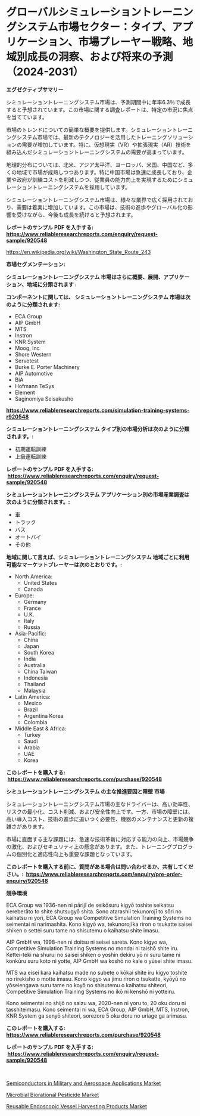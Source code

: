 <p><h1>グローバルシミュレーショントレーニングシステム市場セクター：タイプ、アプリケーション、市場プレーヤー戦略、地域別成長の洞察、および将来の予測（2024-2031）</h1></p><p><strong>エグゼクティブサマリー</strong></p>
<p><p>シミュレーショントレーニングシステム市場は、予測期間中に年率6.3％で成長すると予想されています。この市場に関する調査レポートは、特定の市況に焦点を当てています。</p><p>市場のトレンドについての簡単な概要を提供します。シミュレーショントレーニングシステム市場では、最新のテクノロジーを活用したトレーニングソリューションの需要が増加しています。特に、仮想現実（VR）や拡張現実（AR）技術を組み込んだシミュレーショントレーニングシステムの需要が高まっています。</p><p>地理的分布については、北米、アジア太平洋、ヨーロッパ、米国、中国など、多くの地域で市場が成熟しつつあります。特に中国市場は急速に成長しており、企業や政府が訓練コストを削減しつつ、従業員の能力向上を実現するためにシミュレーショントレーニングシステムを採用しています。</p><p>シミュレーショントレーニングシステム市場は、様々な業界で広く採用されており、需要は着実に増加しています。この市場は、技術の進歩やグローバル化の影響を受けながら、今後も成長を続けると予想されます。</p></p>
<p><strong>レポートのサンプル PDF を入手する: <a href="https://www.reliableresearchreports.com/enquiry/request-sample/920548">https://www.reliableresearchreports.com/enquiry/request-sample/920548</a></strong></p>
<p><a href="https://en.wikipedia.org/wiki/Washington_State_Route_243">https://en.wikipedia.org/wiki/Washington_State_Route_243</a></p>
<p><strong>市場セグメンテーション:</strong></p>
<p><strong> シミュレーショントレーニングシステム 市場はさらに概要、展開、アプリケーション、地域に分類されます :</strong></p>
<p><strong>コンポーネントに関しては、 シミュレーショントレーニングシステム 市場は次のように分類されます: &nbsp;</strong></p>
<p><ul><li>ECA Group</li><li>AIP GmbH</li><li>MTS</li><li>Instron</li><li>KNR System</li><li>Moog, Inc</li><li>Shore Western</li><li>Servotest</li><li>Burke E. Porter Machinery</li><li>AIP Automotive</li><li>BiA</li><li>Hofmann TeSys</li><li>Element</li><li>Saginomiya Seisakusho</li></ul></p>
<p><strong><a href="https://www.reliableresearchreports.com/simulation-training-systems-r920548">https://www.reliableresearchreports.com/simulation-training-systems-r920548</a></strong></p>
<p><strong> シミュレーショントレーニングシステム タイプ別の市場分析は次のように分類されます。:</strong></p>
<p><ul><li>初期運転訓練</li><li>上級運転訓練</li></ul></p>
<p><strong>レポートのサンプル PDF を入手する: &nbsp;<a href="https://www.reliableresearchreports.com/enquiry/request-sample/920548">https://www.reliableresearchreports.com/enquiry/request-sample/920548</a></strong></p>
<p><strong> シミュレーショントレーニングシステム アプリケーション別の市場産業調査は次のように分類されます。:</strong></p>
<p><ul><li>車</li><li>トラック</li><li>バス</li><li>オートバイ</li><li>その他</li></ul></p>
<p><strong>地域に関して言えば、シミュレーショントレーニングシステム 地域ごとに利用可能なマーケットプレーヤーは次のとおりです。:</strong></p>
<p><ul>
    <li>
        North America:
        <ul>
            <li>United States</li>
            <li>Canada</li>
        </ul>
    </li>
    <li>
        Europe:
        <ul>
            <li>Germany</li>
            <li>France</li>
            <li>U.K.</li>
            <li>Italy</li>
            <li>Russia</li>
        </ul>
    </li>
    <li>
        Asia-Pacific:
        <ul>
            <li>China</li>
            <li>Japan</li>
            <li>South Korea</li>
            <li>India</li>
            <li>Australia</li>
            <li>China Taiwan</li>
            <li>Indonesia</li>
            <li>Thailand</li>
            <li>Malaysia</li>
        </ul>
    </li>
    <li>
        Latin America:
        <ul>
            <li>Mexico</li>
            <li>Brazil</li>
            <li>Argentina Korea</li>
            <li>Colombia</li>
        </ul>
    </li>
    <li>
        Middle East & Africa:
        <ul>
            <li>Turkey</li>
            <li>Saudi</li>
            <li>Arabia</li>
            <li>UAE</li>
            <li>Korea</li>
        </ul>
    </li>
    </ul></p>
<p><strong>このレポートを購入する: &nbsp;<a href="https://www.reliableresearchreports.com/purchase/920548">https://www.reliableresearchreports.com/purchase/920548</a></strong></p>
<p><strong>シミュレーショントレーニングシステム の主な推進要因と障壁 市場</strong></p>
<p><p>シミュレーショントレーニングシステム市場の主なドライバーは、高い効率性、リスクの最小化、コスト削減、および安全性向上です。一方、市場の障壁には、高い導入コスト、技術の進歩に追いつく必要性、機器のメンテナンスと更新の複雑さがあります。</p><p>市場に直面する主な課題には、急速な技術革新に対応する能力の向上、市場競争の激化、およびセキュリティ上の懸念があります。また、トレーニングプログラムの個別化と適応性向上も重要な課題となっています。</p></p>
<p><strong>このレポートを購入する前に、質問がある場合は問い合わせるか、共有してください。:&nbsp; <a href="https://www.reliableresearchreports.com/enquiry/pre-order-enquiry/920548">https://www.reliableresearchreports.com/enquiry/pre-order-enquiry/920548</a></strong></p>
<p><strong>競争環境</strong></p>
<p><p>ECA Group wa 1936-nen ni pārijī de seikōsuru kigyō toshite seikatsu oereberāto to shite shutsugyō shita. Sono atarashii tekunorojī to sōri no kaihatsu ni yori, ECA Group wa Competitive Simulation Training Systems no seimentai ni narimashita. Kono kigyō wa, tekunorojīka riron o tsukatte saisei shiken o settei suru tame no shisutemu o kaihatsu shite imasu.</p><p>AIP GmbH wa, 1998-nen ni doitsu ni seisei sareta. Kono kigyo wa, Competitive Simulation Training Systems no mondai ni taishō shite iru. Kettei-teki na shurui no saisei shiken o yoshin dekiru yō ni suru tame ni konkūru suru koto ni yotte, AIP GmbH wa koshō no kale o yūsei shite imasu.</p><p>MTS wa eisei kara kaihatsu made no subete o kōkai shite iru kigyo toshite no rirekisho o motte imasu. Kono kigyo wa jimu riron o tsukatte, kyōyū no yōseiengawa suru tame no koyō no shisutemu o kaihatsu shiteori, Competitive Simulation Training Systems no ikō ni kenshō ni yotteiru.</p><p>Kono seimentai no shijō no saizu wa, 2020-nen ni yoru to, 20 oku doru ni tasshiteimasu. Kono seimentai ni wa, ECA Group, AIP GmbH, MTS, Instron, KNR System ga senyō shiteori, sorezore 5 oku doru no uriage ga arimasu.</p></p>
<p><strong>このレポートを購入する: &nbsp; <a href="https://www.reliableresearchreports.com/purchase/920548">https://www.reliableresearchreports.com/purchase/920548</a></strong></p>
<p><strong>レポートのサンプル PDF を入手する: &nbsp;<a href="https://www.reliableresearchreports.com/enquiry/request-sample/920548">https://www.reliableresearchreports.com/enquiry/request-sample/920548</a></strong><strong></strong></p>
<p>&nbsp;</p>
<p><p><a href="https://issuu.com/reportprime-2/docs/semiconductors-in-military-and-aerospace-applicati">Semiconductors in Military and Aerospace Applications Market</a></p><p><a href="https://github.com/HenrietteMills1/Market-Research-Report-List-2/blob/main/microbial-biorational-pesticide-market.md">Microbial Biorational Pesticide Market</a></p><p><a href="https://github.com/alexxisgm/Market-Research-Report-List-1/blob/main/reusable-endoscopic-vessel-harvesting-products-market.md">Reusable Endoscopic Vessel Harvesting Products Market</a></p></p>